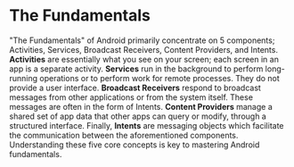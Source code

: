 # The Fundamentals

"The Fundamentals" of Android primarily concentrate on 5 components; Activities, Services, Broadcast Receivers, Content Providers, and Intents. **Activities** are essentially what you see on your screen; each screen in an app is a separate activity. **Services** run in the background to perform long-running operations or to perform work for remote processes. They do not provide a user interface. **Broadcast Receivers** respond to broadcast messages from other applications or from the system itself. These messages are often in the form of Intents. **Content Providers** manage a shared set of app data that other apps can query or modify, through a structured interface. Finally, **Intents** are messaging objects which facilitate the communication between the aforementioned components. Understanding these five core concepts is key to mastering Android fundamentals.